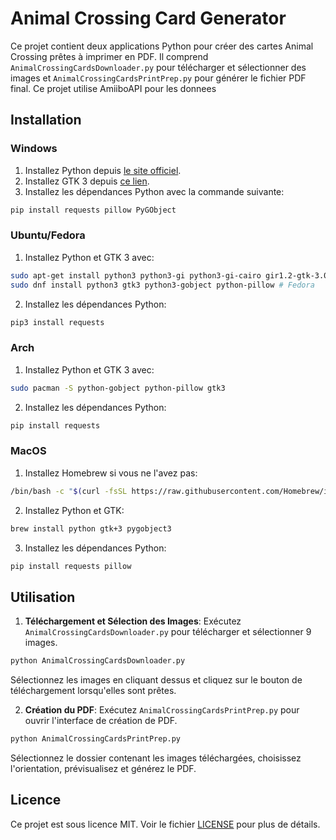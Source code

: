 # Animal Crossing Card Generator

Ce projet contient deux applications Python pour créer des cartes Animal Crossing prêtes à imprimer en PDF. Il comprend `AnimalCrossingCardsDownloader.py` pour télécharger et sélectionner des images et `AnimalCrossingCardsPrintPrep.py` pour générer le fichier PDF final. Ce projet utilise AmiiboAPI pour les donnees 

## Installation

### Windows

1. Installez Python depuis [le site officiel](https://www.python.org/downloads/).
2. Installez GTK 3 depuis [ce lien](https://www.gtk.org/docs/installations/windows/).
3. Installez les dépendances Python avec la commande suivante:

```bash
pip install requests pillow PyGObject
```

### Ubuntu/Fedora

1. Installez Python et GTK 3 avec:

```bash
sudo apt-get install python3 python3-gi python3-gi-cairo gir1.2-gtk-3.0 # Ubuntu
sudo dnf install python3 gtk3 python3-gobject python-pillow # Fedora
```

2. Installez les dépendances Python:

```bash
pip3 install requests
```

### Arch

1. Installez Python et GTK 3 avec:

```bash
sudo pacman -S python-gobject python-pillow gtk3
```

2. Installez les dépendances Python:

```bash
pip install requests
```

### MacOS

1. Installez Homebrew si vous ne l'avez pas:

```bash
/bin/bash -c "$(curl -fsSL https://raw.githubusercontent.com/Homebrew/install/HEAD/install.sh)"
```

2. Installez Python et GTK:

```bash
brew install python gtk+3 pygobject3
```

3. Installez les dépendances Python:

```bash
pip install requests pillow
```

## Utilisation

1. **Téléchargement et Sélection des Images**: Exécutez `AnimalCrossingCardsDownloader.py` pour télécharger et sélectionner 9 images.

```bash
python AnimalCrossingCardsDownloader.py
```

Sélectionnez les images en cliquant dessus et cliquez sur le bouton de téléchargement lorsqu'elles sont prêtes.

2. **Création du PDF**: Exécutez `AnimalCrossingCardsPrintPrep.py` pour ouvrir l'interface de création de PDF.

```bash
python AnimalCrossingCardsPrintPrep.py
```

Sélectionnez le dossier contenant les images téléchargées, choisissez l'orientation, prévisualisez et générez le PDF.

## Licence

Ce projet est sous licence MIT. Voir le fichier [LICENSE](LICENSE) pour plus de détails.
```
